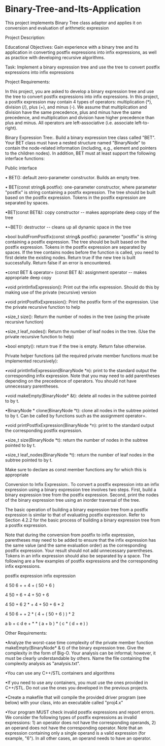 # Binary-Tree-and-Its-Application
This project implements Binary Tree class adaptor and applies it on conversion and evaluation of arithmetic expression

Project Description:

Educational Objectives: Gain experience with a binary tree and its application in converting postfix expressions into infix expressions, as well as practice with developing recursive algorithms. 

Task: Implement a binary expression tree and use the tree to convert postfix expressions into infix expressions 

Project Requirements:

In this project, you are asked to develop a binary expression tree and use the tree to convert postfix expressions into infix expressions. In this project, a postfix expression may contain 4 types of operators: multiplication (*), division (/), plus (+), and minus (-). We assume that multiplication and division have the same precedence, plus and minus have the same precedence, and multiplication and division have higher precedence than plus and minus. All operators are left-associative (i.e. associate left-to-right).

Binary Expression Tree:. Build a binary expression tree class called "BET". Your BET class must have a nested structure named "BinaryNode" to contain the node-related information (including, e.g., element and pointers to the children nodes). In addition, BET must at least support the following interface functions: 

Public interface

• BET(): default zero-parameter constructor. Builds an empty tree.

• BET(const string& postfix): one-parameter constructor, where parameter "postfix" is string containing a postfix expression. The tree should be built based on the postfix expression. Tokens in the postfix expression are separated by spaces.

•BET(const BET&): copy constructor -- makes appropriate deep copy of the tree

•~BET(): destructor -- cleans up all dynamic space in the tree

•bool buildFromPostfix(const string& postfix): parameter "postfix" is string containing a postfix expression. The tree should be built based on the postfix expression. Tokens in the postfix expression are separated by spaces. If the tree contains nodes before the function is called, you need to first delete the existing nodes. Return true if the new tree is built successfully. Return false if an error is encountered.

•const BET & operator= (const BET &): assignment operator -- makes appropriate deep copy

•void printInfixExpression(): Print out the infix expression. Should do this by making use of the private (recursive) version

•void printPostfixExpression(): Print the postfix form of the expression. Use the private recursive function to help

•size_t size(): Return the number of nodes in the tree (using the private recursive function)

•size_t leaf_nodes(): Return the number of leaf nodes in the tree. (Use the private recursive function to help)

•bool empty(): return true if the tree is empty. Return false otherwise.

Private helper functions (all the required private member functions must be implemented recursively):

•void printInfixExpression(BinaryNode *n): print to the standard output the corresponding infix expression. Note that you may need to add parentheses depending on the precedence of operators. You should not have unnecessary parentheses.

•void makeEmpty(BinaryNode* &t): delete all nodes in the subtree pointed to by t.

•BinaryNode * clone(BinaryNode *t): clone all nodes in the subtree pointed to by t. Can be called by functions such as the assignment operator=.

•void printPostfixExpression(BinaryNode *n): print to the standard output the corresponding postfix expression.

•size_t size(BinaryNode *t): return the number of nodes in the subtree pointed to by t.

•size_t leaf_nodes(BinaryNode *t): return the number of leaf nodes in the subtree pointed to by t.

Make sure to declare as const member functions any for which this is appropriate 

Conversion to Infix Expression:. To convert a postfix expression into an infix expression using a binary expression tree involves two steps. First, build a binary expression tree from the postfix expression. Second, print the nodes of the binary expression tree using an inorder traversal of the tree. 

The basic operation of building a binary expression tree from a postfix expression is similar to that of evaluating postfix expression. Refer to Section 4.2.2 for the basic process of building a binary expression tree from a postfix expression.

Note that during the conversion from postfix to infix expression, parentheses may need to be added to ensure that the infix expression has the same value (and the same evaluation order) as the corresponding postfix expression. Your result should not add unnecessary parentheses. Tokens in an infix expression should also be separated by a space. The following are a few examples of postfix expressions and the corresponding infix expressions.

postfix expression infix expression 

4 50 6 + + 4 + ( 50 + 6 ) 

4 50 + 6 + 4 + 50 + 6 

4 50 + 6 2 * + 4 + 50 + 6 * 2 

4 50 6 + + 2 * ( 4 + ( 50 + 6 ) ) * 2 

a b + c d e + * * ( a + b ) * ( c * ( d + e ) ) 
  
Other Requirements:

•Analyze the worst-case time complexity of the private member function makeEmpty(BinaryNode* & t) of the binary expression tree. Give the complexity in the form of Big-O. Your analysis can be informal; however, it must be clearly understandable by others. Name the file containing the complexity analysis as "analysis.txt". 

•You can use any C++/STL containers and algorithms

•If you need to use any containers, you must use the ones provided in C++/STL. Do not use the ones you developed in the previous projects.

•Create a makefile that will compile the provided driver program (see below) with your class, into an executable called "proj4.x"
 
•Your program MUST check invalid postfix expressions and report errors. We consider the following types of postfix expressions as invalid expressions: 1) an operator does not have the corresponding operands, 2) an operand does not have the corresponding operator. Note that an expression containing only a single operand is a valid expression (for example, "6"). In all other cases, an operand needs to have an operator. 

